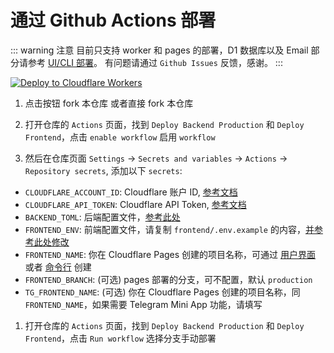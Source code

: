 # 通过 Github Actions 部署

::: warning 注意
目前只支持 worker 和 pages 的部署，D1 数据库以及 Email 部分请参考 [UI/CLI 部署](/)。
有问题请通过 `Github Issues` 反馈，感谢。
:::

[![Deploy to Cloudflare Workers](https://deploy.workers.cloudflare.com/button)](https://deploy.workers.cloudflare.com/?url=https://github.com/dreamhunter2333/cloudflare_temp_email)

1. 点击按钮 fork 本仓库 或者直接 fork 本仓库

2. 打开仓库的 `Actions` 页面，找到 `Deploy Backend Production` 和 `Deploy Frontend`，点击 `enable workflow` 启用 `workflow`

3. 然后在仓库页面 `Settings` -> `Secrets and variables` -> `Actions` -> `Repository secrets`, 添加以下 `secrets`:

- `CLOUDFLARE_ACCOUNT_ID`: Cloudflare 账户 ID, [参考文档](https://developers.cloudflare.com/workers/wrangler/ci-cd/#cloudflare-account-id)
- `CLOUDFLARE_API_TOKEN`: Cloudflare API Token, [参考文档](https://developers.cloudflare.com/workers/wrangler/ci-cd/#api-token)
- `BACKEND_TOML`: 后端配置文件，[参考此处](/zh/guide/cli/worker.html#修改-wrangler-toml-配置文件)
- `FRONTEND_ENV`: 前端配置文件，请复制 `frontend/.env.example` 的内容，[并参考此处修改](/zh/guide/cli/pages.html)
- `FRONTEND_NAME`: 你在 Cloudflare Pages 创建的项目名称，可通过 [用户界面](https://temp-mail-docs.awsl.uk/zh/guide/ui/pages.html) 或者 [命令行](https://temp-mail-docs.awsl.uk/zh/guide/cli/pages.html) 创建
- `FRONTEND_BRANCH`: (可选) pages 部署的分支，可不配置，默认 `production`
- `TG_FRONTEND_NAME`: (可选) 你在 Cloudflare Pages 创建的项目名称，同 `FRONTEND_NAME`，如果需要 Telegram Mini App 功能，请填写

1. 打开仓库的 `Actions` 页面，找到 `Deploy Backend Production` 和 `Deploy Frontend`，点击 `Run workflow` 选择分支手动部署
